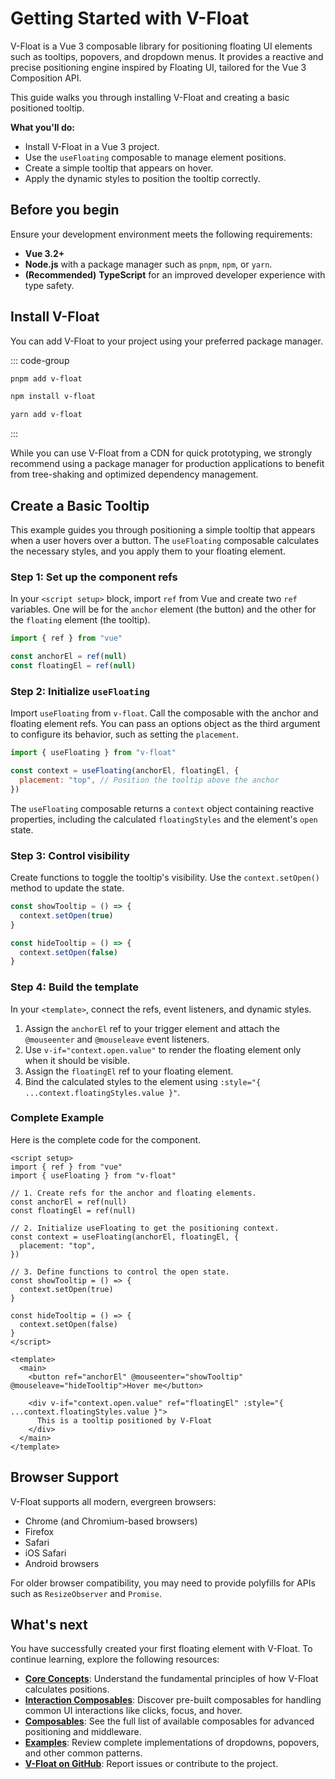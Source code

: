 # Getting Started with V-Float

V-Float is a Vue 3 composable library for positioning floating UI elements such as tooltips, popovers, and dropdown menus. It provides a reactive and precise positioning engine inspired by Floating UI, tailored for the Vue 3 Composition API.

This guide walks you through installing V-Float and creating a basic positioned tooltip.

**What you'll do:**

- Install V-Float in a Vue 3 project.
- Use the `useFloating` composable to manage element positions.
- Create a simple tooltip that appears on hover.
- Apply the dynamic styles to position the tooltip correctly.

## Before you begin

Ensure your development environment meets the following requirements:

- **Vue 3.2+**
- **Node.js** with a package manager such as `pnpm`, `npm`, or `yarn`.
- **(Recommended)** **TypeScript** for an improved developer experience with type safety.

## Install V-Float

You can add V-Float to your project using your preferred package manager.

::: code-group

```bash [pnpm]
pnpm add v-float
```

```bash [npm]
npm install v-float
```

```bash [yarn]
yarn add v-float
```

:::

While you can use V-Float from a CDN for quick prototyping, we strongly recommend using a package manager for production applications to benefit from tree-shaking and optimized dependency management.

## Create a Basic Tooltip

This example guides you through positioning a simple tooltip that appears when a user hovers over a button. The `useFloating` composable calculates the necessary styles, and you apply them to your floating element.

### Step 1: Set up the component refs

In your `<script setup>` block, import `ref` from Vue and create two `ref` variables. One will be for the `anchor` element (the button) and the other for the `floating` element (the tooltip).

```javascript
import { ref } from "vue"

const anchorEl = ref(null)
const floatingEl = ref(null)
```

### Step 2: Initialize `useFloating`

Import `useFloating` from `v-float`. Call the composable with the anchor and floating element refs. You can pass an options object as the third argument to configure its behavior, such as setting the `placement`.

```javascript
import { useFloating } from "v-float"

const context = useFloating(anchorEl, floatingEl, {
  placement: "top", // Position the tooltip above the anchor
})
```

The `useFloating` composable returns a `context` object containing reactive properties, including the calculated `floatingStyles` and the element's `open` state.

### Step 3: Control visibility

Create functions to toggle the tooltip's visibility. Use the `context.setOpen()` method to update the state.

```javascript
const showTooltip = () => {
  context.setOpen(true)
}

const hideTooltip = () => {
  context.setOpen(false)
}
```

### Step 4: Build the template

In your `<template>`, connect the refs, event listeners, and dynamic styles.

1.  Assign the `anchorEl` ref to your trigger element and attach the `@mouseenter` and `@mouseleave` event listeners.
2.  Use `v-if="context.open.value"` to render the floating element only when it should be visible.
3.  Assign the `floatingEl` ref to your floating element.
4.  Bind the calculated styles to the element using `:style="{ ...context.floatingStyles.value }"`.

### Complete Example

Here is the complete code for the component.

```vue
<script setup>
import { ref } from "vue"
import { useFloating } from "v-float"

// 1. Create refs for the anchor and floating elements.
const anchorEl = ref(null)
const floatingEl = ref(null)

// 2. Initialize useFloating to get the positioning context.
const context = useFloating(anchorEl, floatingEl, {
  placement: "top",
})

// 3. Define functions to control the open state.
const showTooltip = () => {
  context.setOpen(true)
}

const hideTooltip = () => {
  context.setOpen(false)
}
</script>

<template>
  <main>
    <button ref="anchorEl" @mouseenter="showTooltip" @mouseleave="hideTooltip">Hover me</button>

    <div v-if="context.open.value" ref="floatingEl" :style="{ ...context.floatingStyles.value }">
      This is a tooltip positioned by V-Float
    </div>
  </main>
</template>
```

## Browser Support

V-Float supports all modern, evergreen browsers:

- Chrome (and Chromium-based browsers)
- Firefox
- Safari
- iOS Safari
- Android browsers

For older browser compatibility, you may need to provide polyfills for APIs such as `ResizeObserver` and `Promise`.

## What's next

You have successfully created your first floating element with V-Float. To continue learning, explore the following resources:

- [**Core Concepts**](/guide/concepts): Understand the fundamental principles of how V-Float calculates positions.
- [**Interaction Composables**](/guide/interactions): Discover pre-built composables for handling common UI interactions like clicks, focus, and hover.
- [**Composables**](/composables/): See the full list of available composables for advanced positioning and middleware.
- [**Examples**](/examples/): Review complete implementations of dropdowns, popovers, and other common patterns.
- [**V-Float on GitHub**](https://github.com/sherif414/VFloat): Report issues or contribute to the project.
